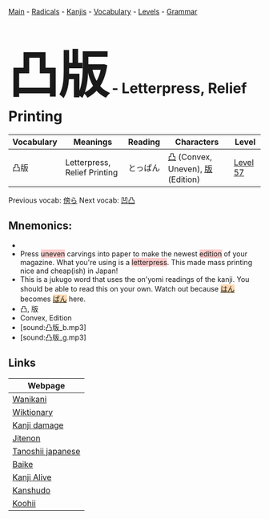 <style> bigfont {font-size: 100px}</style>
[Main](../README.md) -
[Radicals](../radicals.md) -
[Kanjis](../kanjis.md) -
[Vocabulary](../vocabulary.md) -
[Levels](../levels.md) -
[Grammar](../grammar.md)
# <bigfont> 凸版</bigfont> - Letterpress, Relief Printing 

| Vocabulary | Meanings | Reading | Characters | Level |
| --- | --- | --- | --- | --- |
| 凸版 | Letterpress, Relief Printing | とっぱん |  [凸](../kanjis/凸.md) (Convex, Uneven), [版](../kanjis/版.md) (Edition) | [Level 57](../levels/wk_level57.md) |

Previous vocab: [傍ら](傍ら.md) Next vocab: [凹凸](凹凸.md) 

## Mnemonics:

* 
* Press <span style="background-color:#ffcccb"> uneven</span> carvings into paper to make the newest <span style="background-color:#ffcccb"> edition</span> of your magazine. What you're using is a <span style="background-color:#ffcccb"> letterpress</span>. This made mass printing nice and cheap(ish) in Japan!
* This is a jukugo word that uses the on'yomi readings of the kanji. You should be able to read this on your own. Watch out because <span style="background-color:#fed8b1"> [はん](https://jisho.org/search/はん)</span> becomes <span style="background-color:#fed8b1"> [ぱん](https://jisho.org/search/ぱん)</span> here.
* 凸, 版
* Convex, Edition
* [sound:凸版_b.mp3]
* [sound:凸版_g.mp3]


## Links 

| Webpage |
| --- |
| [Wanikani          ](https://www.wanikani.com/kanji/凸版) |
| [Wiktionary        ](https://en.wiktionary.org/wiki/凸版) |
| [Kanji damage      ](http://www.kanjidamage.com/kanji/search?utf8=✓&q=凸版) |
| [Jitenon           ](https://jitenon.com/kanji/凸版) |
| [Tanoshii japanese ](https://www.tanoshiijapanese.com/dictionary/kanji.cfm?k=凸版) |
| [Baike             ](https://baike.baidu.com/item/凸版) |
| [Kanji Alive       ](https://app.kanjialive.com/凸版) |
| [Kanshudo          ](https://www.kanshudo.com/searchmn?q=凸版) |
| [Koohii            ](https://kanji.koohii.com/study/kanji/凸版) |
